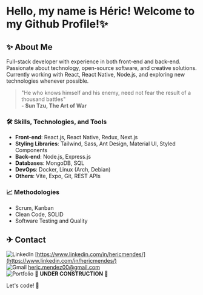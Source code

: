 # Hello, my name is Héric! Welcome to my Github Profile!✨

## ✨ About Me

Full-stack developer with experience in both front-end and back-end.  
Passionate about technology, open-source software, and creative solutions.  
Currently working with React, React Native, Node.js, and exploring new technologies whenever possible.

> "He who knows himself and his enemy, need not fear the result of a thousand battles"  
> **- Sun Tzu, The Art of War**
  
### 🛠️ Skills, Technologies, and Tools
- **Front-end**: React.js, React Native, Redux, Next.js
- **Styling Libraries**: Tailwind, Sass, Ant Design, Material UI, Styled Components 
- **Back-end**: Node.js, Express.js
- **Databases**: MongoDB, SQL
- **DevOps**: Docker, Linux (Arch, Debian)
- **Others**: Vite, Expo, Git, REST APIs

### 📈 Methodologies
- Scrum, Kanban
- Clean Code, SOLID
- Software Testing and Quality


## ✈ Contact
![LinkedIn](https://img.shields.io/badge/LinkedIn-0077B5?style=for-the-badge&logo=linkedin&logoColor=white) [https://www.linkedin.com/in/hericmendes/](https://www.linkedin.com/in/hericmendes/)  
![Gmail](https://img.shields.io/badge/Gmail-D14836?style=for-the-badge&logo=gmail&logoColor=white) heric.mendez00@gmail.com  
![Portfolio](https://img.shields.io/badge/Vercel-000000?style=for-the-badge&logo=vercel&logoColor=white&label=Portfolio) 🚧 **UNDER CONSTRUCTION** 🚧


Let's code! 🚀
